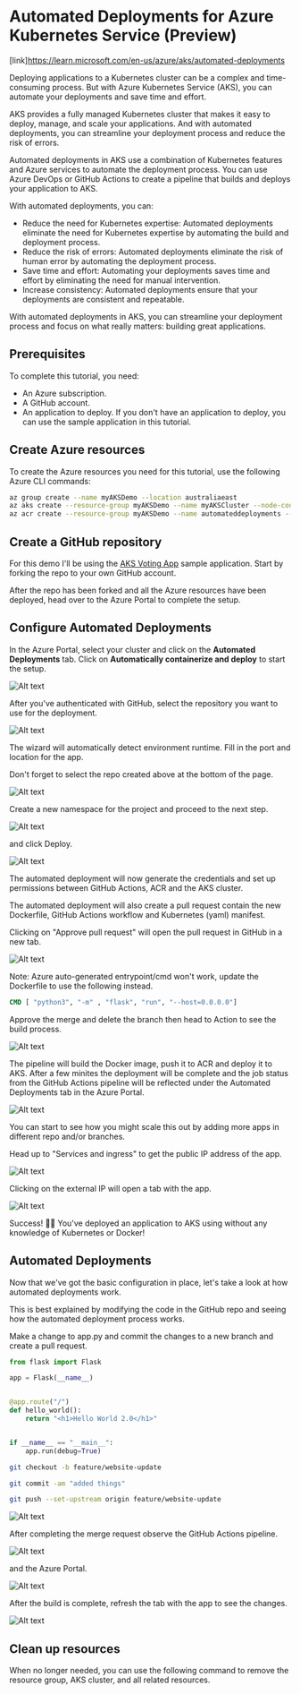 # Automated Deployments for Azure Kubernetes Service (Preview)

[link]<https://learn.microsoft.com/en-us/azure/aks/automated-deployments>

Deploying applications to a Kubernetes cluster can be a complex and time-consuming process. But with Azure Kubernetes Service (AKS), you can automate your deployments and save time and effort.

AKS provides a fully managed Kubernetes cluster that makes it easy to deploy, manage, and scale your applications. And with automated deployments, you can streamline your deployment process and reduce the risk of errors.

Automated deployments in AKS use a combination of Kubernetes features and Azure services to automate the deployment process. You can use Azure DevOps or GitHub Actions to create a pipeline that builds and deploys your application to AKS.

With automated deployments, you can:

- Reduce the need for Kubernetes expertise: Automated deployments eliminate the need for Kubernetes expertise by automating the build and deployment process.
- Reduce the risk of errors: Automated deployments eliminate the risk of human error by automating the deployment process.
- Save time and effort: Automating your deployments saves time and effort by eliminating the need for manual intervention.
- Increase consistency: Automated deployments ensure that your deployments are consistent and repeatable.

With automated deployments in AKS, you can streamline your deployment process and focus on what really matters: building great applications.

## Prerequisites

To complete this tutorial, you need:

- An Azure subscription.
- A GitHub account.
- An application to deploy. If you don't have an application to deploy, you can use the sample application in this tutorial.

## Create Azure resources

To create the Azure resources you need for this tutorial, use the following Azure CLI commands:

```bash
az group create --name myAKSDemo --location australiaeast
az aks create --resource-group myAKSDemo --name myAKSCluster --node-count 1 --enable-addons monitoring --generate-ssh-keys --kubernetes-version 1.28.0
az acr create --resource-group myAKSDemo --name automateddeployments --sku Basic
```

## Create a GitHub repository

For this demo I'll be using the [AKS Voting App](https://github.com/azure-samples/aks-voting-app/tree/master/) sample application. Start by forking the repo to your own GitHub account.

After the repo has been forked and all the Azure resources have been deployed, head over to the Azure Portal to complete the setup.

## Configure Automated Deployments

In the Azure Portal, select your cluster and click on the **Automated Deployments** tab. Click on **Automatically containerize and deploy** to start the setup.

![Alt text](image.png)

After you've authenticated with GitHub, select the repository you want to use for the deployment.

![Alt text](image-1.png)

The wizard will automatically detect environment runtime. Fill in the port and location for the app.

Don't forget to select the repo created above at the bottom of the page.

![Alt text](image-2.png)

Create a new namespace for the project and proceed to the next step.

![Alt text](image-3.png)

and click Deploy.

![Alt text](image-4.png)

The automated deployment will now generate the credentials and set up permissions between GitHub Actions, ACR and the AKS cluster.

The automated deployment will also create a pull request contain the new Dockerfile, GitHub Actions workflow and Kubernetes (yaml) manifest.

Clicking on "Approve pull request" will open the pull request in GitHub in a new tab.

![Alt text](image-5.png)

Note: Azure auto-generated entrypoint/cmd won't work, update the Dockerfile to use the following instead.

```dockerfile
CMD [ "python3", "-m" , "flask", "run", "--host=0.0.0.0"]
```

Approve the merge and delete the branch then head to Action to see the build process.

![Alt text](image-6.png)

The pipeline will build the Docker image, push it to ACR and deploy it to AKS.
After a few minites the deployment will be complete and the job status from the GitHub Actions pipeline will be reflected under the Automated Deployments tab in the Azure Portal.

![Alt text](image-7.png)

You can start to see how you might scale this out by adding more apps in different repo and/or branches.

Head up to "Services and ingress" to get the public IP address of the app.

![Alt text](image-8.png)

Clicking on the external IP will open a tab with the app.

![Alt text](image-9.png)

Success! 🤜🤛 You've deployed an application to AKS using without any knowledge of Kubernetes or Docker!

## Automated Deployments

Now that we've got the basic configuration in place, let's take a look at how automated deployments work.

This is best explained by modifying the code in the GitHub repo and seeing how the automated deployment process works.

Make a change to app.py and commit the changes to a new branch and create a pull request.

```python
from flask import Flask

app = Flask(__name__)


@app.route("/")
def hello_world():
    return "<h1>Hello World 2.0</h1>"


if __name__ == "__main__":
    app.run(debug=True)
```

```bash
git checkout -b feature/website-update
```

```bash
git commit -am "added things"
```

```bash
git push --set-upstream origin feature/website-update
```

![Alt text](image-10.png)

After completing the merge request observe the GitHub Actions pipeline.

![Alt text](image-11.png)

and the Azure Portal.

![Alt text](image-12.png)

After the build is complete, refresh the tab with the app to see the changes.

![Alt text](image-13.png)

## Clean up resources

When no longer needed, you can use the following command to remove the resource group, AKS cluster, and all related resources.

```bash